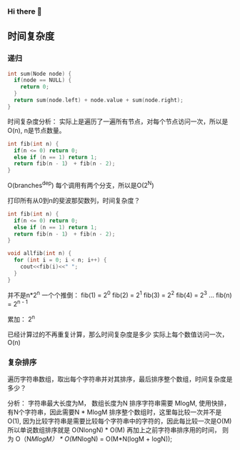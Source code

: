 ### Hi there 👋

<!--
**Tomasmule2015/Tomasmule2015** is a ✨ _special_ ✨ repository because its `README.md` (this file) appears on your GitHub profile.

Here are some ideas to get you started:

- 🔭 I’m currently working on ...
- 🌱 I’m currently learning ...
- 👯 I’m looking to collaborate on ...
- 🤔 I’m looking for help with ...
- 💬 Ask me about ...
- 📫 How to reach me: ...
- 😄 Pronouns: ...
- ⚡ Fun fact: ...
插入代码块
插入行内代码，即插入一个单词或者一句代码的情况，使用 `code` 这样的形式插入。
插入多行代码，分别使用三个反引号（```）包裹多行代码。或者使用缩进 ```c++

2^8^=256
x<sup>2</sup>2
指数

下标
a~0~=1
a<sub>0</sub>

-->

## 时间复杂度
### 递归
```c++
int sum(Node node) {
  if(node == NULL) {
    return 0;
  }
  return sum(node.left) + node.value + sum(node.right);
}
```
时间复杂度分析： 实际上是遍历了一遍所有节点，对每个节点访问一次，所以是O(n), n是节点数量。

```c++
int fib(int n) {
  if(n <= 0) return 0;
  else if (n == 1) return 1;
  return fib(n - 1） + fib(n - 2);
}
```
 
O(branches<sup>dep</sup>)
每个调用有两个分支，所以是O(2<sup>N</sup>)

打印所有从0到n的斐波那契数列，时间复杂度？
```c++
int fib(int n) {
  if(n <= 0) return 0;
  else if (n == 1) return 1;
  return fib(n - 1） + fib(n - 2);
}

void allfib(int n) {
  for (int i = 0; i < n; i++) {
    cout<<fib(i)<<" ";
  }
}
```
并不是n*2<sup>n</sup>
一个个推倒：
fib(1) = 2<sup>0</sup>
fib(2) = 2<sup>1</sup>
fib(3) = 2<sup>2</sup>
fib(4) = 2<sup>3</sup>
...
fib(n) = 2<sup>n - 1</sup>

累加： 2<sup>n</sup>

已经计算过的不再重复计算，那么时间复杂度是多少
实际上每个数值访问一次，O(n)

### 复杂排序
遍历字符串数组，取出每个字符串并对其排序，最后排序整个数组，时间复杂度是多少？

分析： 字符串最大长度为M， 数组长度为N
排序字符串需要 MlogM, 使用快排， 有N个字符串，因此需要N * MlogM
排序整个数组时，这里每比较一次并不是O(1), 因为比较字符串是需要比较每个字符串中的字符的，因此每比较一次是O(M)
所以单说数组排序就是 O(NlongN) * O(M)
再加上之前字符串排序用的时间， 则为 O（N*MlogM） * O(M*NlogN) = O(M*N(logM + logN));


